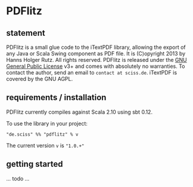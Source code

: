 # PDFlitz

## statement

PDFlitz is a small glue code to the iTextPDF library, allowing the export of any Java or Scala Swing component as PDF file. It is (C)opyright 2013 by Hanns Holger Rutz. All rights reserved. PDFlitz is released under the [GNU General Public License](https://raw.github.com/Sciss/ScalaAudioFile/master/LICENSE) v3+ and comes with absolutely no warranties. To contact the author, send an email to `contact at sciss.de`. iTextPDF is covered by the GNU AGPL.

## requirements / installation

PDFlitz currently compiles against Scala 2.10 using sbt 0.12.

To use the library in your project:

    "de.sciss" %% "pdflitz" % v

The current version `v` is `"1.0.+"`

## getting started

... todo ...
